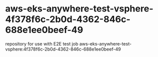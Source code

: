 # aws-eks-anywhere-test-vsphere-4f378f6c-2b0d-4362-846c-688e1ee0beef-49
repository for use with E2E test job aws-eks-anywhere-test-vsphere:4f378f6c-2b0d-4362-846c-688e1ee0beef-49
